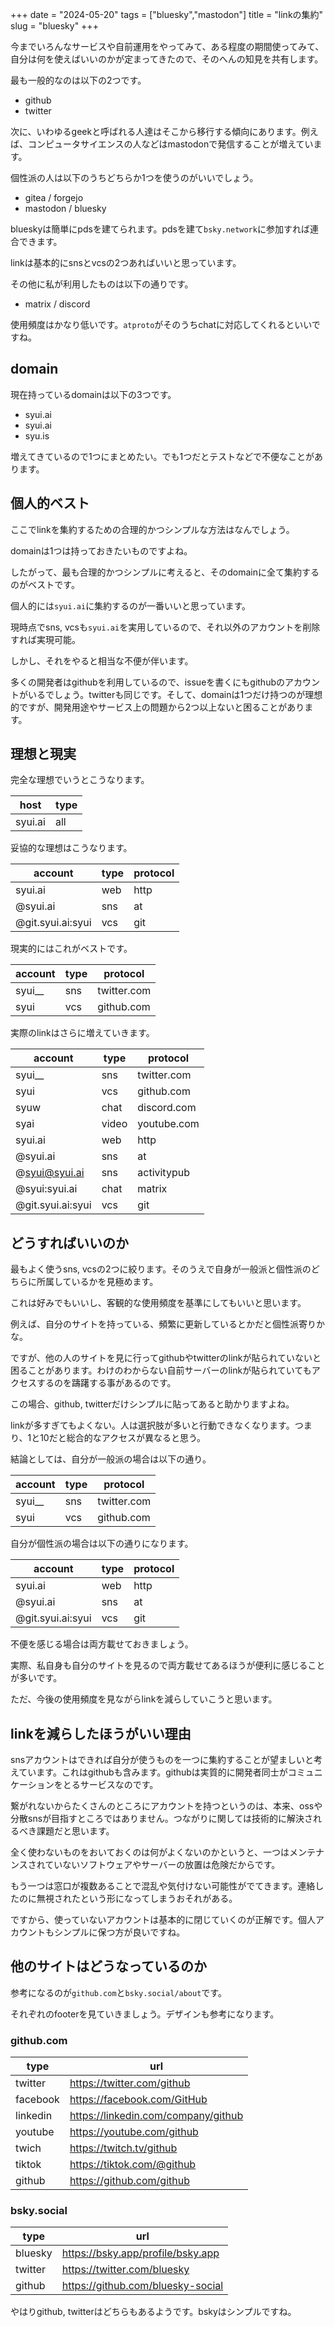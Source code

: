 +++
date = "2024-05-20"
tags = ["bluesky","mastodon"]
title = "linkの集約"
slug = "bluesky"
+++

今までいろんなサービスや自前運用をやってみて、ある程度の期間使ってみて、自分は何を使えばいいのかが定まってきたので、そのへんの知見を共有します。

最も一般的なのは以下の2つです。

- github
- twitter

次に、いわゆるgeekと呼ばれる人達はそこから移行する傾向にあります。例えば、コンピュータサイエンスの人などはmastodonで発信することが増えています。

個性派の人は以下のうちどちらか1つを使うのがいいでしょう。

- gitea / forgejo
- mastodon / bluesky

blueskyは簡単にpdsを建てられます。pdsを建て`bsky.network`に参加すれば連合できます。

linkは基本的にsnsとvcsの2つあればいいと思っています。

その他に私が利用したものは以下の通りです。

- matrix / discord

使用頻度はかなり低いです。`atproto`がそのうちchatに対応してくれるといいですね。

## domain

現在持っているdomainは以下の3つです。

- syui.ai
- syui.ai
- syu.is

増えてきているので1つにまとめたい。でも1つだとテストなどで不便なことがあります。

## 個人的ベスト

ここでlinkを集約するための合理的かつシンプルな方法はなんでしょう。

domainは1つは持っておきたいものですよね。

したがって、最も合理的かつシンプルに考えると、そのdomainに全て集約するのがベストです。

個人的には`syui.ai`に集約するのが一番いいと思っています。

現時点でsns, vcsも`syui.ai`を実用しているので、それ以外のアカウントを削除すれば実現可能。

しかし、それをやると相当な不便が伴います。

多くの開発者はgithubを利用しているので、issueを書くにもgithubのアカウントがいるでしょう。twitterも同じです。そして、domainは1つだけ持つのが理想的ですが、開発用途やサービス上の問題から2つ以上ないと困ることがあります。

## 理想と現実

完全な理想でいうとこうなります。

|host|type|
|---|---|
|syui.ai|all|

妥協的な理想はこうなります。

|account|type|protocol|
|---|---|---|
|syui.ai|web|http|
|@syui.ai|sns|at|
|@git.syui.ai:syui|vcs|git|

現実的にはこれがベストです。

|account|type|protocol|
|---|---|---|
|syui__|sns|twitter.com|
|syui|vcs|github.com|

実際のlinkはさらに増えていきます。

|account|type|protocol|
|---|---|---|
|syui__|sns|twitter.com|
|syui|vcs|github.com|
|syuw|chat|discord.com|
|syai|video|youtube.com|
|syui.ai|web|http|
|@syui.ai|sns|at|
|@syui@syui.ai|sns|activitypub|
|@syui:syui.ai|chat|matrix|
|@git.syui.ai:syui|vcs|git|

## どうすればいいのか

最もよく使うsns, vcsの2つに絞ります。そのうえで自身が一般派と個性派のどちらに所属しているかを見極めます。

これは好みでもいいし、客観的な使用頻度を基準にしてもいいと思います。

例えば、自分のサイトを持っている、頻繁に更新しているとかだと個性派寄りかな。

ですが、他の人のサイトを見に行ってgithubやtwitterのlinkが貼られていないと困ることがあります。わけのわからない自前サーバーのlinkが貼られていてもアクセスするのを躊躇する事があるのです。

この場合、github, twitterだけシンプルに貼ってあると助かりますよね。

linkが多すぎてもよくない。人は選択肢が多いと行動できなくなります。つまり、1と10だと総合的なアクセスが異なると思う。

結論としては、自分が一般派の場合は以下の通り。

|account|type|protocol|
|---|---|---|
|syui__|sns|twitter.com|
|syui|vcs|github.com|

自分が個性派の場合は以下の通りになります。

|account|type|protocol|
|---|---|---|
|syui.ai|web|http|
|@syui.ai|sns|at|
|@git.syui.ai:syui|vcs|git|

不便を感じる場合は両方載せておきましょう。

実際、私自身も自分のサイトを見るので両方載せてあるほうが便利に感じることが多いです。

ただ、今後の使用頻度を見ながらlinkを減らしていこうと思います。

## linkを減らしたほうがいい理由

snsアカウントはできれば自分が使うものを一つに集約することが望ましいと考えています。これはgithubも含みます。githubは実質的に開発者同士がコミュニケーションをとるサービスなのです。

繋がれないからたくさんのところにアカウントを持つというのは、本来、ossや分散snsが目指すところではありません。つながりに関しては技術的に解決されるべき課題だと思います。

全く使わないものをおいておくのは何がよくないのかというと、一つはメンテナンスされていないソフトウェアやサーバーの放置は危険だからです。

もう一つは窓口が複数あることで混乱や気付けない可能性がでてきます。連絡したのに無視されたという形になってしまうおそれがある。

ですから、使っていないアカウントは基本的に閉じていくのが正解です。個人アカウントもシンプルに保つ方が良いですね。

## 他のサイトはどうなっているのか

参考になるのが`github.com`と`bsky.social/about`です。

それぞれのfooterを見ていきましょう。デザインも参考になります。

### github.com

|type|url|
|---|---|
|twitter|https://twitter.com/github|
|facebook|https://facebook.com/GitHub|
|linkedin|https://linkedin.com/company/github|
|youtube|https://youtube.com/github|
|twich|https://twitch.tv/github|
|tiktok|https://tiktok.com/@github|
|github|https://github.com/github|

### bsky.social

|type|url|
|---|---|
|bluesky|https://bsky.app/profile/bsky.app|
|twitter|https://twitter.com/bluesky|
|github|https://github.com/bluesky-social|


やはりgithub, twitterはどちらもあるようです。bskyはシンプルですね。

